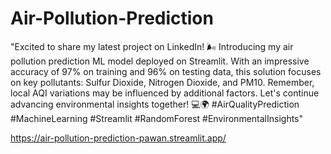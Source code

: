 # Air-Pollution-Prediction

 "Excited to share my latest project on LinkedIn! 🌬️ 
 Introducing my air pollution prediction ML model deployed on Streamlit. 
 With an impressive accuracy of 97% on training and 96% on testing data, 
 this solution focuses on key pollutants: Sulfur Dioxide, Nitrogen Dioxide, and PM10. 
 Remember, local AQI variations may be influenced by additional factors. 
 Let's continue advancing environmental insights together! 💻🌍 
 #AirQualityPrediction #MachineLearning #Streamlit #RandomForest #EnvironmentalInsights"

https://air-pollution-prediction-pawan.streamlit.app/
